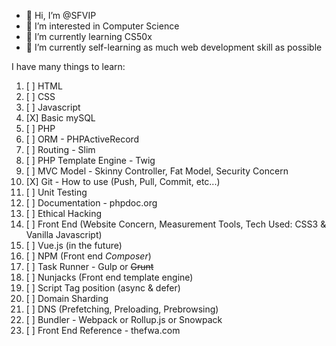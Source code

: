 - 👋 Hi, I’m @SFVIP
- 👀 I’m interested in Computer Science
- 🌱 I’m currently learning CS50x
- 💞️ I’m currently self-learning as much web development skill as possible 

I have many things to learn:
1. [ ] HTML
2. [ ] CSS
3. [ ] Javascript
4. [X] Basic mySQL
5. [ ] PHP
6. [ ] ORM - PHPActiveRecord
7. [ ] Routing - Slim
8. [ ] PHP Template Engine - Twig
9. [ ] MVC Model - Skinny Controller, Fat Model, Security Concern
10. [X] Git - How to use (Push, Pull, Commit, etc...)
11. [ ] Unit Testing
12. [ ] Documentation - phpdoc.org
13. [ ] Ethical Hacking
14. [ ] Front End (Website Concern, Measurement Tools, Tech Used: CSS3 & Vanilla Javascript)
15. [ ] Vue.js (in the future)
16. [ ] NPM (Front end _Composer_)
17. [ ] Task Runner - Gulp or ~~Grunt~~ 
18. [ ] Nunjacks (Front end template engine)
19. [ ] Script Tag position (async & defer)
20. [ ] Domain Sharding
21. [ ] DNS (Prefetching, Preloading, Prebrowsing)
22. [ ] Bundler - Webpack or Rollup.js or Snowpack
23. [ ] Front End Reference - thefwa.com



<!---
SFVIP/SFVIP is a ✨ special ✨ repository because its `README.md` (this file) appears on your GitHub profile.
You can click the Preview link to take a look at your changes.
--->

